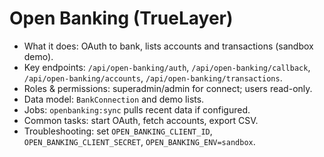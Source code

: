 # Open Banking (TrueLayer)

- What it does: OAuth to bank, lists accounts and transactions (sandbox demo).
- Key endpoints: `/api/open-banking/auth`, `/api/open-banking/callback`, `/api/open-banking/accounts`, `/api/open-banking/transactions`.
- Roles & permissions: superadmin/admin for connect; users read-only.
- Data model: `BankConnection` and demo lists.
- Jobs: `openbanking:sync` pulls recent data if configured.
- Common tasks: start OAuth, fetch accounts, export CSV.
- Troubleshooting: set `OPEN_BANKING_CLIENT_ID`, `OPEN_BANKING_CLIENT_SECRET`, `OPEN_BANKING_ENV=sandbox`.
